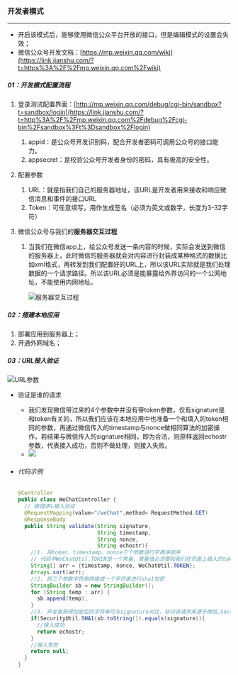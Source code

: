 ### 开发者模式

------

- 开启该模式后，能够使用微信公众平台开放的接口，但是编辑模式的设置会失效；
- 微信公众号开发文档：[https://mp.weixin.qq.com/wiki](https://link.jianshu.com/?t=https%3A%2F%2Fmp.weixin.qq.com%2Fwiki)

##### 01：开发模式配置流程

1. 登录测试配置界面：[http://mp.weixin.qq.com/debug/cgi-bin/sandbox?t=sandbox/login](https://link.jianshu.com/?t=http%3A%2F%2Fmp.weixin.qq.com%2Fdebug%2Fcgi-bin%2Fsandbox%3Ft%3Dsandbox%2Flogin)

   1. appid：是公众号开发识别码，配合开发者密码可调用公众号的接口能力。
   2. appsecret：是校验公众号开发者身份的密码，具有极高的安全性。

2. 配置参数

   1. URL：就是指我们自己的服务器地址，该URL是开发者用来接收和响应微信消息和事件的接口URL
   2. Token：可任意填写，用作生成签名（必须为英文或数字，长度为3-32字符）

3. 微信公众号与我们的**服务器交互过程**

   1. 当我们在微信app上，给公众号发送一条内容的时候，实际会发送到微信的服务器上，此时微信的服务器就会对内容进行封装成某种格式的数据比如xml格式，再转发到我们配置好的URL上，所以该URL实际就是我们处理数据的一个请求路径。所以该URL必须是能暴露给外界访问的一个公网地址，不能使用内网地址。

      ![服务器交互过程](/Users/likang/Code/Git/Middleware/公众号开发/photos/服务器交互过程.png)

##### 02：搭建本地应用

1. 部署应用到服务器上；
2. 开通外网域名；

##### 03：URL接入验证

![URL参数](/Users/likang/Code/Git/Middleware/公众号开发/photos/URL参数.png)

- 验证是谁的请求

  - 我们发现微信带过来的4个参数中并没有带token参数，仅有signature是和token有关的，所以我们应该在本地应用中也准备一个和填入的token相同的参数，再通过微信传入的timestamp与nonce做相同算法的加密操作，若结果与微信传入的signature相同，即为合法，则原样返回echostr参数，代表接入成功，否则不做处理，则接入失败。
  - ![](/Users/likang/Code/Git/Middleware/公众号开发/photos/验证请求.png)

- ###### 代码示例

  ```java
  @Controller
  public class WeChatController {
  	// 微信URL接入验证
    @RequestMapping(value="/weChat",method= RequestMethod.GET)
    @ResponseBody
    public String validate(String signature,
                           String timestamp,
                           String nonce,
                           String echostr){
      //1. 将token、timestamp、nonce三个参数进行字典序排序
      // 代码中WeChatUtil.TOKEN是一个常量，常量值必须要和我们在页面上填入的token值相同，通常可以抽取到配置文件中来注入值比较灵活
      String[] arr = {timestamp, nonce, WeChatUtil.TOKEN};
      Arrays.sort(arr);
      //2. 将三个参数字符串拼接成一个字符串进行sha1加密
      StringBuilder sb = new StringBuilder();
      for (String temp : arr) {
        sb.append(temp);
      }
      //3. 开发者获得加密后的字符串可与signature对比，标识该请求来源于微信,SecurityUtil是一个工具类，提供了sha1加密的方法
      if(SecurityUtil.SHA1(sb.toString()).equals(signature)){
        //接入成功
        return echostr;
      }
      //接入失败
      return null;
    }
  }
  ```

  